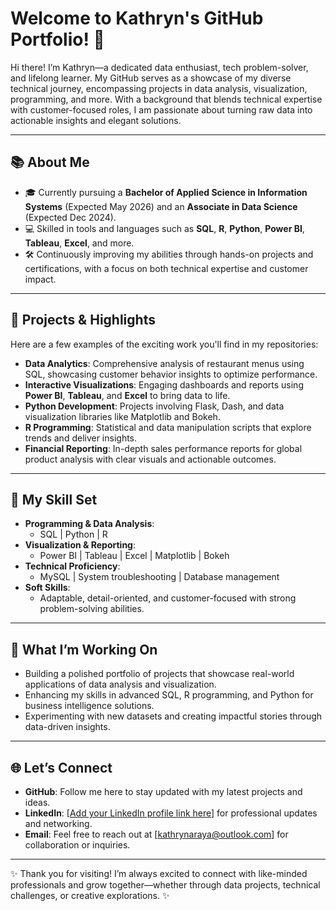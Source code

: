 # Welcome to Kathryn's GitHub Portfolio! 👋

Hi there! I’m Kathryn—a dedicated data enthusiast, tech problem-solver, and lifelong learner. My GitHub serves as a showcase of my diverse technical journey, encompassing projects in data analysis, visualization, programming, and more. With a background that blends technical expertise with customer-focused roles, I am passionate about turning raw data into actionable insights and elegant solutions.

---

## 📚 **About Me**
- 🎓 Currently pursuing a **Bachelor of Applied Science in Information Systems** (Expected May 2026) and an **Associate in Data Science** (Expected Dec 2024).
- 💻 Skilled in tools and languages such as **SQL**, **R**, **Python**, **Power BI**, **Tableau**, **Excel**, and more.
- 🛠 Continuously improving my abilities through hands-on projects and certifications, with a focus on both technical expertise and customer impact.

---

## 💼 **Projects & Highlights**
Here are a few examples of the exciting work you'll find in my repositories:
- **Data Analytics**: Comprehensive analysis of restaurant menus using SQL, showcasing customer behavior insights to optimize performance.
- **Interactive Visualizations**: Engaging dashboards and reports using **Power BI**, **Tableau**, and **Excel** to bring data to life.
- **Python Development**: Projects involving Flask, Dash, and data visualization libraries like Matplotlib and Bokeh.
- **R Programming**: Statistical and data manipulation scripts that explore trends and deliver insights.
- **Financial Reporting**: In-depth sales performance reports for global product analysis with clear visuals and actionable outcomes.

---

## 🚀 **My Skill Set**
- **Programming & Data Analysis**:
  - SQL | Python | R
- **Visualization & Reporting**:
  - Power BI | Tableau | Excel | Matplotlib | Bokeh
- **Technical Proficiency**:
  - MySQL | System troubleshooting | Database management
- **Soft Skills**:
  - Adaptable, detail-oriented, and customer-focused with strong problem-solving abilities.

---

## 🌟 **What I’m Working On**
- Building a polished portfolio of projects that showcase real-world applications of data analysis and visualization.
- Enhancing my skills in advanced SQL, R programming, and Python for business intelligence solutions.
- Experimenting with new datasets and creating impactful stories through data-driven insights.

---

## 🌐 **Let’s Connect**
- **GitHub**: Follow me here to stay updated with my latest projects and ideas.
- **LinkedIn**: [[Add your LinkedIn profile link here](https://www.linkedin.com/in/kathrynaraya715)] for professional updates and networking.
- **Email**: Feel free to reach out at [kathrynaraya@outlook.com] for collaboration or inquiries.

---
✨ Thank you for visiting! I’m always excited to connect with like-minded professionals and grow together—whether through data projects, technical challenges, or creative explorations. ✨



